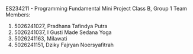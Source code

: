 ES234211 - Programming Fundamental Mini Project 
Class B, Group 1
Team Members:
1. 5026241027, Pradhana Tafindya Putra
2. 5026241037, I Gusti Made Sedana Yoga
3. 5026241163, Milawati
4. 5026241151, Dziky Fajryan Noersyafitrah
